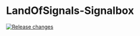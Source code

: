 # LandOfSignals-Signalbox
[![Release changes](https://github.com/LandOfRails/LandOfSignals-Signalbox/actions/workflows/dev-release.yml/badge.svg)](https://github.com/LandOfRails/LandOfSignals-Signalbox/actions/workflows/dev-release.yml)
